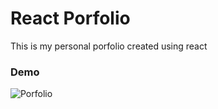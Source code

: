 # React Porfolio

This is my personal porfolio created using react

### Demo
![Porfolio](react-porfolio.gif)